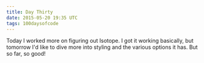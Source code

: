 ```yaml
---
title: Day Thirty
date: 2015-05-20 19:35 UTC
tags: 100daysofcode
---
```


Today I worked more on figuring out Isotope. I got it working basically, but tomorrow I'd like to dive more into styling and the various options it has. But so far, so good!
